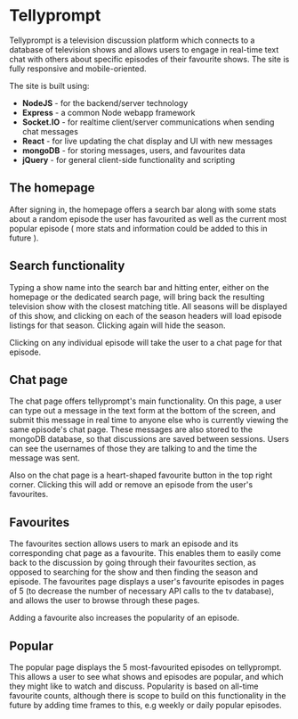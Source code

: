 # Tellyprompt

Tellyprompt is a television discussion platform which connects to a database of television shows and allows users to engage in real-time text chat with others about specific episodes of their favourite shows. The site is fully responsive and mobile-oriented.

The site is built using:
* **NodeJS** - for the backend/server technology
* **Express** - a common Node webapp framework
* **Socket.IO** - for realtime client/server communications when sending chat messages
* **React** - for live updating the chat display and UI with new messages
* **mongoDB** - for storing messages, users, and favourites data
* **jQuery** - for general client-side functionality and scripting

## The homepage

After signing in, the homepage offers a search bar along with some stats about a random episode the user has favourited as well as the current most popular episode ( more stats and information could be added to this in future ).

## Search functionality

Typing a show name into the search bar and hitting enter, either on the homepage or the dedicated search page, will bring back the resulting television show with the closest matching title. All seasons will be displayed of this show, and clicking on each of the season headers will load episode listings for that season. Clicking again will hide the season.

Clicking on any individual episode will take the user to a chat page for that episode.

## Chat page

The chat page offers tellyprompt's main functionality. On this page, a user can type out a message in the text form at the bottom of the screen, and submit this message in real time to anyone else who is currently viewing the same episode's chat page. These messages are also stored to the mongoDB database, so that discussions are saved between sessions. Users can see the usernames of those they are talking to and the time the message was sent.

Also on the chat page is a heart-shaped favourite button in the top right corner. Clicking this will add or remove an episode from the user's favourites. 

## Favourites

The favourites section allows users to mark an episode and its corresponding chat page as a favourite. This enables them to easily come back to the discussion by going through their favourites section, as opposed to searching for the show and then finding the season and episode. The favourites page displays a user's favourite episodes in pages of 5 (to decrease the number of necessary API calls to the tv database), and allows the user to browse through these pages.

Adding a favourite also increases the popularity of an episode.

## Popular

The popular page displays the 5 most-favourited episodes on tellyprompt. This allows a user to see what shows and episodes are popular, and which they might like to watch and discuss. Popularity is  based on all-time favourite counts, although there is scope to build on this functionality in the future by adding time frames to this, e.g weekly or daily popular episodes.


